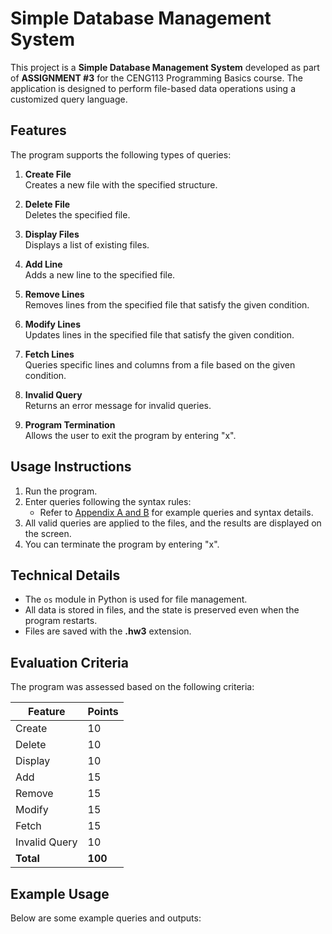 # Simple Database Management System

This project is a **Simple Database Management System** developed as part of **ASSIGNMENT #3** for the CENG113 Programming Basics course. The application is designed to perform file-based data operations using a customized query language.

## Features

The program supports the following types of queries:

1. **Create File**  
   Creates a new file with the specified structure.

2. **Delete File**  
   Deletes the specified file.

3. **Display Files**  
   Displays a list of existing files.

4. **Add Line**  
   Adds a new line to the specified file.

5. **Remove Lines**  
   Removes lines from the specified file that satisfy the given condition.

6. **Modify Lines**  
   Updates lines in the specified file that satisfy the given condition.

7. **Fetch Lines**  
   Queries specific lines and columns from a file based on the given condition.

8. **Invalid Query**  
   Returns an error message for invalid queries.

9. **Program Termination**  
   Allows the user to exit the program by entering "x".

## Usage Instructions

1. Run the program.
2. Enter queries following the syntax rules:
   - Refer to [Appendix A and B](#) for example queries and syntax details.
3. All valid queries are applied to the files, and the results are displayed on the screen.
4. You can terminate the program by entering "x".

## Technical Details

- The `os` module in Python is used for file management.
- All data is stored in files, and the state is preserved even when the program restarts.
- Files are saved with the **.hw3** extension.

## Evaluation Criteria

The program was assessed based on the following criteria:

| Feature        | Points |
|----------------|--------|
| Create         | 10     |
| Delete         | 10     |
| Display        | 10     |
| Add            | 15     |
| Remove         | 15     |
| Modify         | 15     |
| Fetch          | 15     |
| Invalid Query  | 10     |
| **Total**      | **100**|

## Example Usage

Below are some example queries and outputs:

